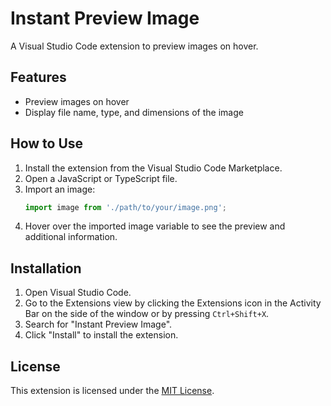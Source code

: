 # Instant Preview Image

A Visual Studio Code extension to preview images on hover.

## Features

- Preview images on hover
- Display file name, type, and dimensions of the image

<!-- ## Donations

If you enjoy this extension and would like to support its development, consider making a donation on [Patreon](https://www.patreon.com/your_patreon_page).

[![Patreon](https://img.shields.io/badge/support-patreon-F96854.svg?style=flat-square)](https://www.patreon.com/your_patreon_page) -->

## How to Use

1. Install the extension from the Visual Studio Code Marketplace.
2. Open a JavaScript or TypeScript file.
3. Import an image:
    ```javascript
    import image from './path/to/your/image.png';
    ```
4. Hover over the imported image variable to see the preview and additional information.

## Installation

1. Open Visual Studio Code.
2. Go to the Extensions view by clicking the Extensions icon in the Activity Bar on the side of the window or by pressing `Ctrl+Shift+X`.
3. Search for "Instant Preview Image".
4. Click "Install" to install the extension.

## License

This extension is licensed under the [MIT License](LICENSE).
